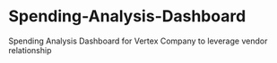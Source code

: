 # Spending-Analysis-Dashboard
Spending Analysis Dashboard for Vertex Company to leverage vendor relationship
